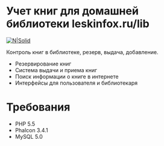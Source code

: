 # Учет книг для домашней библиотеки leskinfox.ru/lib

[![N|Solid](http://leskinfox.ru/img/fox.png)](leskinfox.ru/lib)

Контроль книг в библиотеке, резерв, выдача, добавление.

  - Резервирование книг
  - Система выдачи и приема книг
  - Поиск информации о книге в интернете
  - Интерфейсы для пользователя и библиотекаря

# Требования

  - PHP 5.5
  - Phalcon 3.4.1
  - MySQL 5.0



